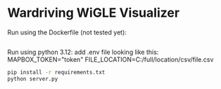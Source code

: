 # Wardriving WiGLE Visualizer

Run using the Dockerfile (not tested yet):
```bash

```


Run using python 3.12:
add .env file looking like this:
MAPBOX_TOKEN="token"
FILE_LOCATION=C:/full/location/csv/file.csv

```bash
pip install -r requirements.txt
python server.py
```